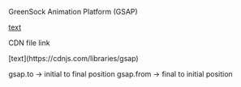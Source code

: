 GreenSock Animation Platform (GSAP)

<a>[text](https://gsap.com/docs/v3/GSAP/)</a>

<p>CDN file link</p><a>[text](https://cdnjs.com/libraries/gsap)</a>

gsap.to -> initial to final position
gsap.from -> final to initial position